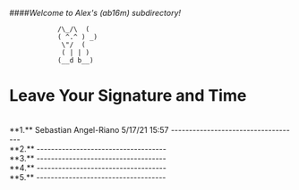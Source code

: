 ####*Welcome to Alex's (ab16m) subdirectory!*

 				/\_/\  (
 				( ^.^ ) _)
  				 \"/  (
				 ( | | )
				(__d b__)

Leave Your Signature and Time
=============================
<br>
**1.** Sebastian Angel-Riano 5/17/21    15:57
------------------------------------
<br>
**2.** 
------------------------------------
<br>
**3.** 
------------------------------------
<br>
**4.** 
------------------------------------
<br>
**5.** 
------------------------------------
